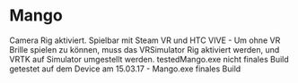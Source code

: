 # Mango
Camera Rig aktiviert. Spielbar mit Steam VR und HTC VIVE - 
Um ohne VR Brille spielen zu können, muss das VRSimulator Rig aktiviert werden, und VRTK auf Simulator umgestellt werden.
testedMango.exe nicht finales Build getestet auf dem Device am 15.03.17 - Mango.exe finales Build 
